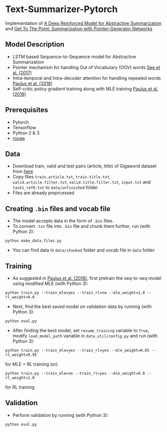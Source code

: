 # Text-Summarizer-Pytorch

Implementation of [A Deep Reinforced Model for Abstractive Summarization](https://arxiv.org/pdf/1705.04304.pdf) and [Get To The Point: Summarization with Pointer-Generator Networks](https://arxiv.org/pdf/1704.04368.pdf)

## Model Description
* LSTM based Sequence-to-Sequence model for Abstractive Summarization
* Pointer mechanism for handling Out of Vocabulary (OOV) words [See et al. (2017)](https://arxiv.org/pdf/1704.04368.pdf)
* Intra-temporal and Intra-decoder attention for handling repeated words [Paulus et al. (2018)](https://arxiv.org/pdf/1705.04304.pdf)
* Self-critic policy gradient training along with MLE training [Paulus et al. (2018)](https://arxiv.org/pdf/1705.04304.pdf)

## Prerequisites
* Pytorch
* Tensorflow
* Python 2 & 3
* [rouge](https://github.com/pltrdy/rouge) 

## Data
* Download train, valid and test pairs (article, title) of Gigaword dataset from [here](https://github.com/harvardnlp/sent-summary)
* Copy files ```train.article.txt```, ```train.title.txt```, ```valid.article.filter.txt```, ```valid.title.filter.txt```, ```input.txt``` and ```task1_ref0.txt``` to ```data/unfinished``` folder
* Files are already preprcessed

## Creating ```.bin``` files and vocab file
* The model accepts data in the form of ```.bin``` files.
* To convert ```.txt``` file into ```.bin``` file and chunk them further, run (with Python 2):
```
python make_data_files.py
```
* You can find data in ```data/chunked``` folder and vocab file in ```data``` folder

## Training
* As suggested in [Paulus et al. (2018)](https://arxiv.org/pdf/1705.04304.pdf), first pretrain the seq-to-seq model using modified MLE (with Python 3):
```
python train.py --train_mle=yes --train_rl=no --mle_weight=1.0 --rl_weight=0.0
```
* Next, find the best saved model on validation data by running (with Python 3):
```
python eval.py
```
* After finding the best model, set ```resume_training``` variable to ```True```, modify ```load_model_path``` variable in ```data_util/config.py``` and run (with Python 3):
```
python train.py --train_mle=yes --train_rl=yes --mle_weight=0.05 --rl_weight=0.95
```
for MLE + RL training (or)
```
python train.py --train_mle=no --train_rl=yes --mle_weight=0.0 --rl_weight=1.0
```
for RL training

## Validation
* Perform validation by running (with Python 3):
```
python eval.py
```

